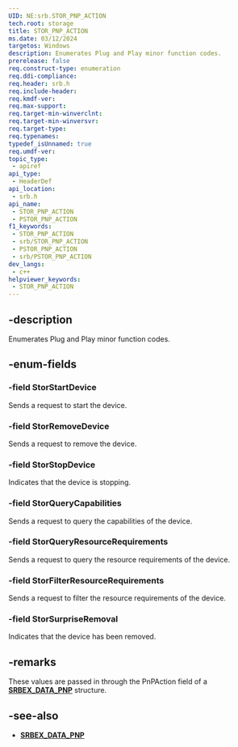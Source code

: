 ```yaml
---
UID: NE:srb.STOR_PNP_ACTION
tech.root: storage
title: STOR_PNP_ACTION
ms.date: 03/12/2024
targetos: Windows
description: Enumerates Plug and Play minor function codes.
prerelease: false
req.construct-type: enumeration
req.ddi-compliance: 
req.header: srb.h
req.include-header: 
req.kmdf-ver: 
req.max-support: 
req.target-min-winverclnt: 
req.target-min-winversvr: 
req.target-type: 
req.typenames: 
typedef_isUnnamed: true
req.umdf-ver: 
topic_type:
 - apiref
api_type:
 - HeaderDef
api_location:
 - srb.h
api_name:
 - STOR_PNP_ACTION
 - PSTOR_PNP_ACTION
f1_keywords:
 - STOR_PNP_ACTION
 - srb/STOR_PNP_ACTION
 - PSTOR_PNP_ACTION
 - srb/PSTOR_PNP_ACTION
dev_langs:
 - c++
helpviewer_keywords:
 - STOR_PNP_ACTION
---
```


## -description

Enumerates Plug and Play minor function codes.

## -enum-fields

### -field StorStartDevice

Sends a request to start the device.

### -field StorRemoveDevice

Sends a request to remove the device.

### -field StorStopDevice

Indicates that the device is stopping.

### -field StorQueryCapabilities

Sends a request to query the capabilities of the device.

### -field StorQueryResourceRequirements

Sends a request to query the resource requirements of the device.

### -field StorFilterResourceRequirements

Sends a request to filter the resource requirements of the device.

### -field StorSurpriseRemoval

Indicates that the device has been removed.

## -remarks

These values are passed in through the PnPAction field of a **[SRBEX_DATA_PNP](ns-srb-_srbex_data_pnp.md)** structure.

## -see-also

- **[SRBEX_DATA_PNP](ns-srb-_srbex_data_pnp.md)**
